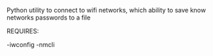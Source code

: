 Python utility to connect to wifi networks, which ability to save know networks passwords to a file

REQUIRES:

-iwconfig
-nmcli
